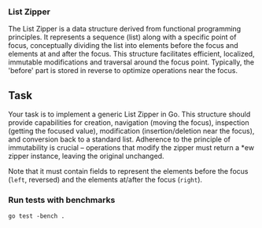### List Zipper

The List Zipper is a data structure derived from functional programming principles. It represents a sequence (list) along with a specific point of focus, conceptually dividing the list into elements before the focus and elements at and after the focus. This structure facilitates efficient, localized, immutable modifications and traversal around the focus point. Typically, the 'before' part is stored in reverse to optimize operations near the focus.


## Task

Your task is to implement a generic List Zipper in Go. This structure should provide capabilities for creation, navigation (moving the focus), inspection (getting the focused value), modification (insertion/deletion near the focus), and conversion back to a standard list. Adherence to the principle of immutability is crucial – operations that modify the zipper must return a *ew zipper instance, leaving the original unchanged.

Note that it must contain fields to represent the elements before the focus (`left`, reversed) and the elements at/after the focus (`right`).

### Run tests with benchmarks

```
go test -bench .
```
